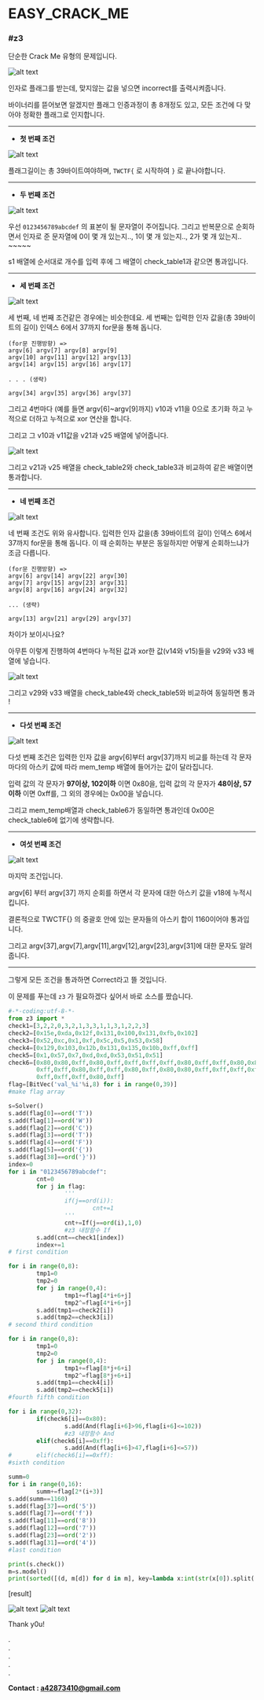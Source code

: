# EASY_CRACK_ME
### #z3

단순한 Crack Me 유형의 문제입니다.

![alt text](./images/easycrack1.PNG)

인자로 플래그를 받는데, 맞지않는 값을 넣으면 incorrect를 출력시켜줍니다.

바이너리를 뜯어보면 알겠지만 플래그 인증과정이 총 8개정도 있고, 모든 조건에 다 맞아야 정확한 플래그로 인지합니다.

***
* **첫 번째 조건**

![alt text](./images/easycrack2.PNG)

플래그길이는 총 39바이트여야하며, `TWCTF{` 로 시작하여 `}` 로 끝나야합니다.

***
* **두 번째 조건**

![alt text](./images/easycrack3.PNG)

우선 `0123456789abcdef` 의 표본이 될 문자열이 주어집니다.
그리고 반복문으로 순회하면서 인자로 준 문자열에 0이 몇 개 있는지.., 1이 몇 개 있는지.., 2가 몇 개 있는지.. ~~~~~

s1 배열에 순서대로 개수를 입력 후에 그 배열이 check_table1과 같으면 통과입니다.

***
* **세 번째 조건**

![alt text](./images/easycrack4.PNG)

세 번째, 네 번째 조건같은 경우에는 비슷한데요.
세 번째는 입력한 인자 값을(총 39바이트의 길이) 인덱스 6에서 37까지 for문을 통해 돕니다.

```
(for문 진행방향) =>
argv[6] argv[7] argv[8] argv[9]
argv[10] argv[11] argv[12] argv[13]
argv[14] argv[15] argv[16] argv[17]

. . . (생략)

argv[34] argv[35] argv[36] argv[37] 
```

그리고 4번마다 (예를 들면 argv[6]~argv[9]까지) v10과 v11을 0으로 초기화 하고 누적으로 더하고 누적으로 xor 연산을 합니다.

그리고 그 v10과 v11값을 v21과 v25 배열에 넣어줍니다.


![alt text](./images/easycrack6.PNG)

그리고 v21과 v25 배열을 check_table2와 check_table3과 비교하여 같은 배열이면 통과합니다.

***
* **네 번째 조건**

![alt text](./images/easycrack5.PNG)

네 번째 조건도 위와 유사합니다.
입력한 인자 값을(총 39바이트의 길이) 인덱스 6에서 37까지 for문을 통해 돕니다.  이 때 순회하는 부분은 동일하지만 어떻게 순회하느냐가 조금 다릅니다.

```
(for문 진행방향) =>
argv[6] argv[14] argv[22] argv[30]
argv[7] argv[15] argv[23] argv[31]
argv[8] argv[16] argv[24] argv[32]

... (생략)

argv[13] argv[21] argv[29] argv[37]
```

차이가 보이시나요?

아무튼 이렇게 진행하여 4번마다 누적된 값과 xor한 값(v14와 v15)들을 v29와 v33 배열에 넣습니다.


![alt text](./images/easycrack7.PNG)

그리고 v29와 v33 배열을 check_table4와 check_table5와 비교하여 동일하면 통과 !

***
* **다섯 번째 조건**

![alt text](./images/easycrack8.PNG)

다섯 번째 조건은 입력한 인자 값을 argv[6]부터 argv[37]까지 비교를 하는데 각 문자마다의 아스키 값에 따라 mem_temp 배열에 들어가는 값이 달라집니다.

입력 값의 각 문자가 **97이상, 102이하** 이면 0x80을,
입력 값의 각 문자가 **48이상, 57이하** 이면 0xff를,
그 외의 경우에는 0x00을 넣습니다.

그리고 mem_temp배열과 check_table6가 동일하면 통과인데 0x00은 check_table6에 없기에 생략합니다.

***
* **여섯 번째 조건**

![alt text](./images/easycrack9.PNG)

마지막 조건입니다.

argv[6] 부터 argv[37] 까지 순회를 하면서 각 문자에 대한 아스키 값을 v18에 누적시킵니다.

결론적으로 TWCTF{} 의 중괄호 안에 있는 문자들의 아스키 합이 1160이어야 통과입니다.

그리고 argv[37],argv[7],argv[11],argv[12],argv[23],argv[31]에 대한 문자도 알려줍니다.

***

그렇게 모든 조건을 통과하면 Correct라고 뜰 것입니다.


이 문제를 푸는데 `z3` 가 필요하겠다 싶어서 바로 소스를 짰습니다.

```python
#-*-coding:utf-8-*-
from z3 import *
check1=[3,2,2,0,3,2,1,3,3,1,1,3,1,2,2,3]
check2=[0x15e,0xda,0x12f,0x131,0x100,0x131,0xfb,0x102]
check3=[0x52,0xc,0x1,0xf,0x5c,0x5,0x53,0x58]
check4=[0x129,0x103,0x12b,0x131,0x135,0x10b,0xff,0xff]
check5=[0x1,0x57,0x7,0xd,0xd,0x53,0x51,0x51]
check6=[0x80,0x80,0xff,0x80,0xff,0xff,0xff,0xff,0x80,0xff,0xff,0x80,0x80,
        0xff,0xff,0x80,0xff,0xff,0x80,0xff,0x80,0x80,0xff,0xff,0xff,0xff,0x80,
        0xff,0xff,0xff,0x80,0xff]
flag=[BitVec('val_%i'%i,8) for i in range(0,39)]
#make flag array

s=Solver()
s.add(flag[0]==ord('T'))
s.add(flag[1]==ord('W'))
s.add(flag[2]==ord('C'))
s.add(flag[3]==ord('T'))
s.add(flag[4]==ord('F'))
s.add(flag[5]==ord('{'))
s.add(flag[38]==ord('}'))
index=0
for i in "0123456789abcdef":
        cnt=0
        for j in flag:
                '''
                if(j==ord(i)):
                        cnt+=1
                '''
                cnt+=If(j==ord(i),1,0)
                #z3 내장함수 If
        s.add(cnt==check1[index])
        index+=1
# first condition

for i in range(0,8):
        tmp1=0
        tmp2=0
        for j in range(0,4):
                tmp1+=flag[4*i+6+j]
                tmp2^=flag[4*i+6+j]
        s.add(tmp1==check2[i])
        s.add(tmp2==check3[i])
# second third condition

for i in range(0,8):
        tmp1=0
        tmp2=0
        for j in range(0,4):
                tmp1+=flag[8*j+6+i]
                tmp2^=flag[8*j+6+i]
        s.add(tmp1==check4[i])
        s.add(tmp2==check5[i])
#fourth fifth condition

for i in range(0,32):
        if(check6[i]==0x80):
                s.add(And(flag[i+6]>96,flag[i+6]<=102))
                #z3 내장함수 And
        elif(check6[i]==0xff):
                s.add(And(flag[i+6]>47,flag[i+6]<=57))
#       elif(check6[i]==0xff):
#sixth condition

summ=0
for i in range(0,16):
        summ+=flag[2*(i+3)]
s.add(summ==1160)
s.add(flag[37]==ord('5'))
s.add(flag[7]==ord('f'))
s.add(flag[11]==ord('8'))
s.add(flag[12]==ord('7'))
s.add(flag[23]==ord('2'))
s.add(flag[31]==ord('4'))
#last condition

print(s.check())
m=s.model()
print(sorted([(d, m[d]) for d in m], key=lambda x:int(str(x[0]).split('_')[1])))

```
[result]

![alt text](./images/easycrack10.PNG)
![alt text](./images/easycrack11.PNG)


Thank y0u!  

.  
.  
.  
.  
.  

**Contact : a42873410@gmail.com**